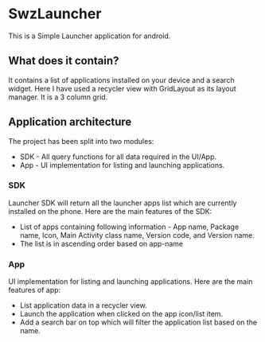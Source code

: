 # SwzLauncher
This is a Simple Launcher application for android.
<br>
<H2>What does it contain?</H2>
It contains a list of applications installed on your device and a search widget.
Here I have used a recycler view with GridLayout as its layout manager. 
It is a 3 column grid.
<br>
<H2>Application architecture</H2>
The project has been split into two modules:
<ul><li> SDK - All query functions for all data required in the UI/App.</li>
<li>App - UI implementation for listing and launching applications.</li></ul>
<H3>SDK</H3>
Launcher SDK will return all the launcher apps list which are currently installed on the phone. Here are the main features of the SDK: 
<ul><li>List of apps containing following information - App name, Package name, Icon, Main Activity class name, Version code, and Version name.</li>
<li>The list is in ascending order based on app-name</li></ul>
<H3>App</H3>
UI implementation for listing and launching applications. Here are the main features of app:
<ul><li>List application data in a recycler view.</li>
<li>Launch the application when clicked on the app icon/list item.</li> 
<li>Add a search bar on top which will filter the application list based on the name.</li></ul>

